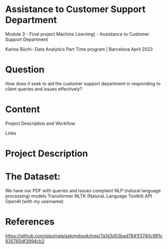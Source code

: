 # Assistance to Customer Support Department
Module 3 - Final project Machine Learning) - Assistance to Customer Support Department 

Karina Büchi-  Data Analytics Part Time program | Barcelona April 2023


# Question

How does it seek to aid the customer support department in responding to client queries and issues effectively?


# Content

Project Description and Workflow

Links


# Project Description
# The Dataset:


We have our PDF with queries and issues complaint 
NLP (natural language processing) models
Transformer
NLTK (NaturaL Language Toolkit)
API OpenAI (with my username)




# References 

https://github.com/slavingia/askmybook/tree/7a1d3d53bad7841f3740c991c835765df3994cb2

